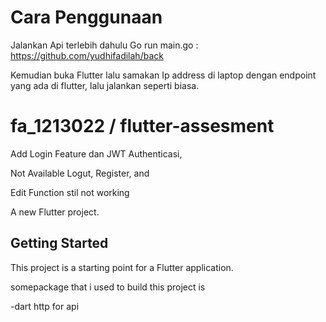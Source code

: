 # Cara Penggunaan 
Jalankan Api terlebih dahulu Go run main.go : https://github.com/yudhifadilah/back

Kemudian buka Flutter lalu samakan Ip address di laptop dengan endpoint yang ada di flutter, lalu jalankan seperti biasa.

# fa_1213022 / flutter-assesment
Add Login Feature dan JWT Authenticasi,

Not Available Logut, Register, and

Edit Function stil not working 

A new Flutter project.

## Getting Started

This project is a starting point for a Flutter application.

somepackage that i used to build this project is

-dart http for api




